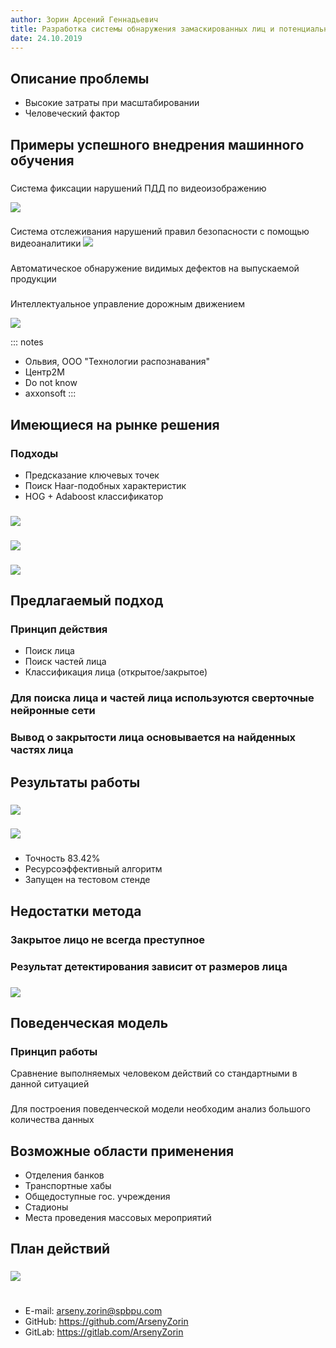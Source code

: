 ```yaml
---
author: Зорин Арсений Геннадьевич
title: Разработка системы обнаружения замаскированных лиц и потенциально опасных персон
date: 24.10.2019
---
```


## Описание проблемы

- Высокие затраты при масштабировании
- Человеческий фактор 

## Примеры успешного внедрения машинного обучения

### 
Система фиксации нарушений ПДД по видеоизображению

![](pics/pdd_olvia.jpg)

### 

Система отслеживания нарушений правил безопасности с помощью видеоаналитики
![](pics/center2m.jpg)

###

Автоматическое обнаружение видимых дефектов на выпускаемой продукции

###

Интеллектуальное управление дорожным движением

![](pics/traffic.jpg)

::: notes

* Ольвия, ООО "Технологии распознавания"
* Центр2М
* Do not know
* axxonsoft
:::

## Имеющиеся на рынке решения

### Подходы

* Предсказание ключевых точек
* Поиск Haar-подобных характеристик
* HOG + Adaboost классификатор

###

![](pics/timeline.png)

###

![](pics/recogn.png)

###

![](pics/detection.png)

## Предлагаемый подход

### Принцип действия

* Поиск лица
* Поиск частей лица
* Классификация лица (открытое/закрытое)

### Для поиска лица и частей лица используются сверточные нейронные сети
### Вывод о закрытости лица основывается на найденных частях лица

## Результаты работы

### 

![](pics/results.png)

###

![](pics/giphy.gif)

###

* Точность 83.42% 
* Ресурсоэффективный алгоритм
* Запущен на тестовом стенде

## Недостатки метода

### Закрытое лицо не всегда преступное

### Результат детектирования зависит от размеров лица

###

![](pics/graph.png)

## Поведенческая модель

### Принцип работы

Сравнение выполняемых человеком действий со стандартными в данной ситуацией

###

Для построения поведенческой модели необходим анализ большого количества данных



## Возможные области применения 

* Отделения банков
* Транспортные хабы
* Общедоступные гос. учреждения
* Стадионы
* Места проведения массовых мероприятий

## План действий

### 

![](pics/roadmap.png)

# 
- E-mail: arseny.zorin@spbpu.com
- GitHub: https://github.com/ArsenyZorin
- GitLab: https://gitlab.com/ArsenyZorin

